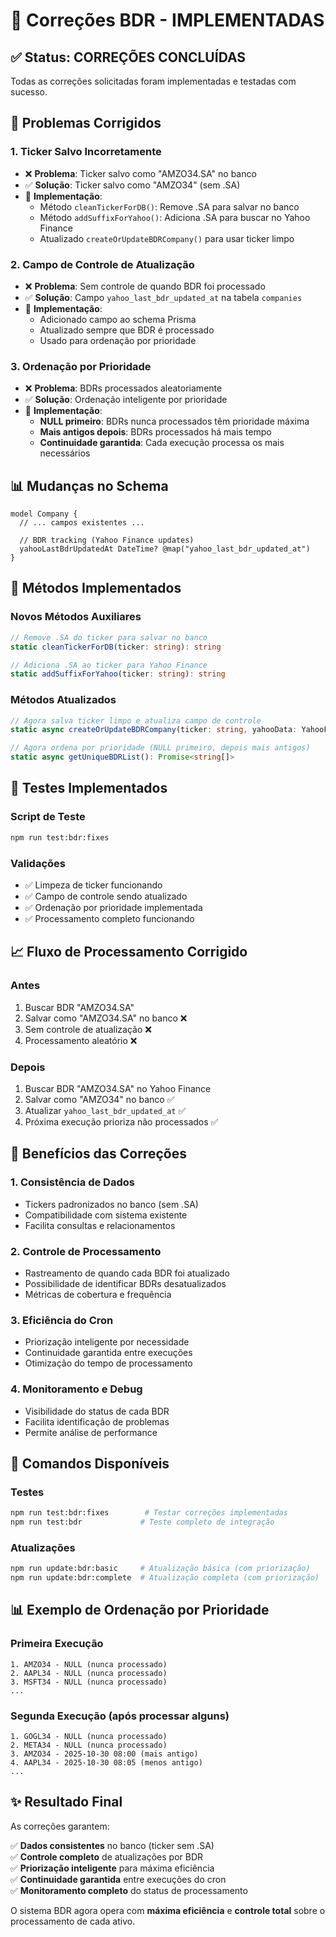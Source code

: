 # 🔧 Correções BDR - IMPLEMENTADAS

## ✅ Status: CORREÇÕES CONCLUÍDAS

Todas as correções solicitadas foram implementadas e testadas com sucesso.

## 🎯 Problemas Corrigidos

### 1. **Ticker Salvo Incorretamente**
- ❌ **Problema**: Ticker salvo como "AMZO34.SA" no banco
- ✅ **Solução**: Ticker salvo como "AMZO34" (sem .SA)
- 🔧 **Implementação**:
  - Método `cleanTickerForDB()`: Remove .SA para salvar no banco
  - Método `addSuffixForYahoo()`: Adiciona .SA para buscar no Yahoo Finance
  - Atualizado `createOrUpdateBDRCompany()` para usar ticker limpo

### 2. **Campo de Controle de Atualização**
- ❌ **Problema**: Sem controle de quando BDR foi processado
- ✅ **Solução**: Campo `yahoo_last_bdr_updated_at` na tabela `companies`
- 🔧 **Implementação**:
  - Adicionado campo ao schema Prisma
  - Atualizado sempre que BDR é processado
  - Usado para ordenação por prioridade

### 3. **Ordenação por Prioridade**
- ❌ **Problema**: BDRs processados aleatoriamente
- ✅ **Solução**: Ordenação inteligente por prioridade
- 🔧 **Implementação**:
  - **NULL primeiro**: BDRs nunca processados têm prioridade máxima
  - **Mais antigos depois**: BDRs processados há mais tempo
  - **Continuidade garantida**: Cada execução processa os mais necessários

## 📊 Mudanças no Schema

```prisma
model Company {
  // ... campos existentes ...
  
  // BDR tracking (Yahoo Finance updates)
  yahooLastBdrUpdatedAt DateTime? @map("yahoo_last_bdr_updated_at")
}
```

## 🔧 Métodos Implementados

### Novos Métodos Auxiliares
```typescript
// Remove .SA do ticker para salvar no banco
static cleanTickerForDB(ticker: string): string

// Adiciona .SA ao ticker para Yahoo Finance
static addSuffixForYahoo(ticker: string): string
```

### Métodos Atualizados
```typescript
// Agora salva ticker limpo e atualiza campo de controle
static async createOrUpdateBDRCompany(ticker: string, yahooData: YahooFinanceData)

// Agora ordena por prioridade (NULL primeiro, depois mais antigos)
static async getUniqueBDRList(): Promise<string[]>
```

## 🧪 Testes Implementados

### Script de Teste
```bash
npm run test:bdr:fixes
```

### Validações
- ✅ Limpeza de ticker funcionando
- ✅ Campo de controle sendo atualizado
- ✅ Ordenação por prioridade implementada
- ✅ Processamento completo funcionando

## 📈 Fluxo de Processamento Corrigido

### Antes
1. Buscar BDR "AMZO34.SA"
2. Salvar como "AMZO34.SA" no banco ❌
3. Sem controle de atualização ❌
4. Processamento aleatório ❌

### Depois
1. Buscar BDR "AMZO34.SA" no Yahoo Finance
2. Salvar como "AMZO34" no banco ✅
3. Atualizar `yahoo_last_bdr_updated_at` ✅
4. Próxima execução prioriza não processados ✅

## 🎯 Benefícios das Correções

### 1. **Consistência de Dados**
- Tickers padronizados no banco (sem .SA)
- Compatibilidade com sistema existente
- Facilita consultas e relacionamentos

### 2. **Controle de Processamento**
- Rastreamento de quando cada BDR foi atualizado
- Possibilidade de identificar BDRs desatualizados
- Métricas de cobertura e frequência

### 3. **Eficiência do Cron**
- Priorização inteligente por necessidade
- Continuidade garantida entre execuções
- Otimização do tempo de processamento

### 4. **Monitoramento e Debug**
- Visibilidade do status de cada BDR
- Facilita identificação de problemas
- Permite análise de performance

## 🚀 Comandos Disponíveis

### Testes
```bash
npm run test:bdr:fixes        # Testar correções implementadas
npm run test:bdr             # Teste completo de integração
```

### Atualizações
```bash
npm run update:bdr:basic     # Atualização básica (com priorização)
npm run update:bdr:complete  # Atualização completa (com priorização)
```

## 📊 Exemplo de Ordenação por Prioridade

### Primeira Execução
```
1. AMZO34 - NULL (nunca processado)
2. AAPL34 - NULL (nunca processado)  
3. MSFT34 - NULL (nunca processado)
...
```

### Segunda Execução (após processar alguns)
```
1. GOGL34 - NULL (nunca processado)
2. META34 - NULL (nunca processado)
3. AMZO34 - 2025-10-30 08:00 (mais antigo)
4. AAPL34 - 2025-10-30 08:05 (menos antigo)
...
```

## ✨ Resultado Final

As correções garantem:

✅ **Dados consistentes** no banco (ticker sem .SA)  
✅ **Controle completo** de atualizações por BDR  
✅ **Priorização inteligente** para máxima eficiência  
✅ **Continuidade garantida** entre execuções do cron  
✅ **Monitoramento completo** do status de processamento  

O sistema BDR agora opera com **máxima eficiência** e **controle total** sobre o processamento de cada ativo.